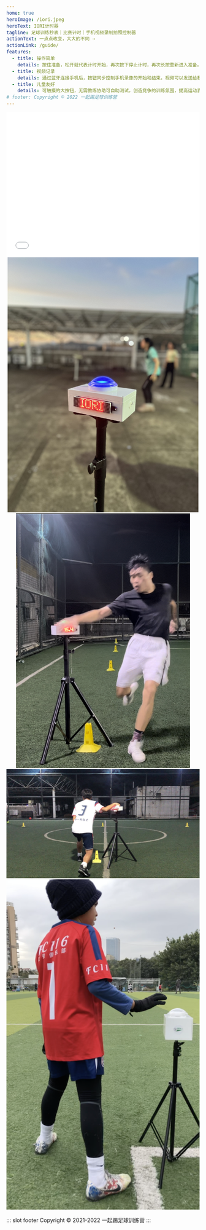 ```yaml
---
home: true
heroImage: /iori.jpeg
heroText: IORI计时器
tagline: 足球训练秒表｜比赛计时｜手机视频录制拍照控制器
actionText: 一点点改变，大大的不同 →
actionLink: /guide/
features:
  - title: 操作简单
    details: 按住准备，松开就代表计时开始，再次按下停止计时，再次长按重新进入准备。用一次就不会忘记。
  - title: 视频记录
    details: 通过蓝牙连接手机后，按钮同步控制手机录像的开始和结束。视频可以发送给教练，帮助分析找出不规范动作。
  - title: 儿童友好
    details: 可触摸的大按钮，无需教练协助可自助测试，创造竞争的训练氛围，提高运动表现。
# footer: Copyright © 2022 一起踢足球训练营
---
```


<div style="position: relative; width: 100%; height: 0; padding-bottom: 75%;"><iframe src="//player.bilibili.com/player.html?aid=899525712&bvid=BV1id4y1M7kS&cid=805073937&page=1&high_quality=1" scrolling="no" border="0" frameborder="no" framespacing="0" allowfullscreen="true" style="position: absolute; width: 100%; height: 100%; left: 0; top: 0;"> </iframe></div>

<div align=center>
<img src="./images/iori-1.jpg" width="498"/>
<img src="./images/iori-2.jpg" width="454"/>
<img src="./images/iori-3.jpg" width="960"/>
<img src="./images/brilliant.png" width="960"/>
</div>

::: slot footer
Copyright © 2021-2022 一起踢足球训练营
:::
